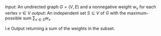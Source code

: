 *Input*: An undirected graph $G=(V,E)$ and a nonnegative weight $w_v$ for each vertex $v \in V$
*output*: An independent set $S \subseteq V$ of $G$ with the maximum-possible sum $\sum_{v\in S}w_v$ 

I.e Output returning a sum of the weights in the subset. 